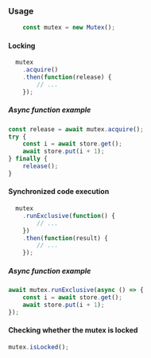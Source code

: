 ### Usage

```javascript
    const mutex = new Mutex();
```

#### Locking

```javascript
  mutex
    .acquire()
    .then(function(release) {
        // ...
    });

```
##### Async function example

```javascript
const release = await mutex.acquire();
try {
    const i = await store.get();
    await store.put(i + 1);
} finally {
    release();
}
```

#### Synchronized code execution

```javascript
  mutex
    .runExclusive(function() {
        // ...
    })
    .then(function(result) {
        // ...
    });
```

##### Async function example

```javascript
await mutex.runExclusive(async () => {
    const i = await store.get();
    await store.put(i + 1);
});
```

#### Checking whether the mutex is locked

```javascript
mutex.isLocked();
```